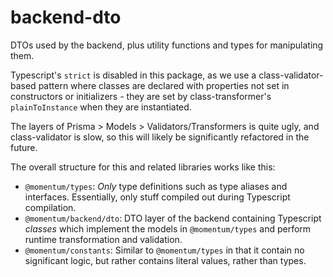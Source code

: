 # backend-dto

DTOs used by the backend, plus utility functions and types for manipulating them.

Typescript's `strict` is disabled in this package, as we use a
class-validator-based pattern where classes are declared with properties not
set in constructors or initializers - they are set by class-transformer's
`plainToInstance` when they are instantiated.

The layers of Prisma > Models > Validators/Transformers is quite ugly, and class-validator is slow,
so this will likely be significantly refactored in the future.

The overall structure for this and related libraries works like this:
- `@momentum/types`: *Only* type definitions such as type aliases and
  interfaces. Essentially, only stuff compiled out during Typescript
  compilation.
- `@momentum/backend/dto`: DTO layer of the backend containing Typescript
  *classes* which implement the models in `@momentum/types` and perform
  runtime transformation and validation.
- `@momentum/constants`: Similar to `@momentum/types` in that it contain
  no significant logic, but rather contains literal values, rather than
  types.
